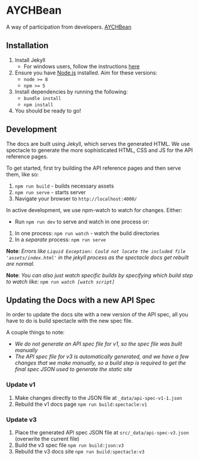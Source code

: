 # AYCHBean
A way of participation from developers.
[AYCHBean](https://aychbean.github.io)


## Installation
1. Install Jekyll
    - For windows users, follow the instructions [here](https://jekyllrb.com/docs/installation/windows/#installing-jekyll)
1. Ensure you have [Node.js](https://nodejs.org/en/download/) installed. Aim for these versions:
    - `node >= 8`
    - `npm >= 5`
1. Install dependencies by running the following:
    - `bundle install`
    - `npm install`
1. You should be ready to go!

## Development
The docs are built using Jekyll, which serves the generated HTML. We use spectacle to generate the more sophisticated HTML, CSS and JS for the API reference pages.

To get started, first try building the API reference pages and then serve them, like so:
1. `npm run build` - builds necessary assets
1. `npm run serve` - starts server
1. Navigate your browser to `http://localhost:4000/`

In active development, we use npm-watch to watch for changes. Either:
- Run `npm run dev` to serve and watch in one process
or:
1. In one process: `npm run watch` - watch the build directories
1. In a _separate_ process: `npm run serve`

**Note**: _Errors like `Liquid Exception: Could not locate the included file 'assets/index.html'` in the jekyll process as the spectacle docs get rebuilt are normal._

**Note**: _You can also just watch specific builds by specifying which build step to watch like: `npm run watch [watch script]`_

## Updating the Docs with a new API Spec
In order to update the docs site with a new version of the API spec, all you have to do is build spectacle with the new spec file.

A couple things to note:
- _We do not generate an API spec file for v1, so the spec file was built manually_
- _The API spec file for v3 is automatically generated, and we have a few changes that we make manually, so a build step is required to get the final spec JSON used to generate the static site_

### Update v1
1. Make changes directly to the JSON file at `_data/api-spec-v1-1.json`
1. Rebuild the v1 docs page `npm run build:spectacle:v1`

### Update v3
1. Place the generated API spec JSON file at `src/_data/api-spec-v3.json` (overwrite the current file)
1. Build the v3 spec file `npm run build:json:v3`
1. Rebuild the v3 docs site `npm run build:spectacle:v3`
